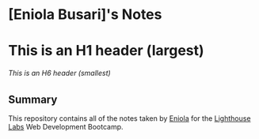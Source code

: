 # [Eniola Busari]'s Notes
# This is an H1 header (largest)
###### This is an H6 header (smallest)

## Summary 

This repository contains all of the notes taken by [Eniola](https://github.com/Realantelope19) for the [Lighthouse Labs](https://www.lighthouselabs.ca) Web Development Bootcamp. 